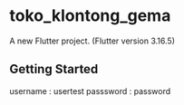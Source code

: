 # toko_klontong_gema

A new Flutter project. (Flutter version 3.16.5)

## Getting Started

username : usertest
passsword : password